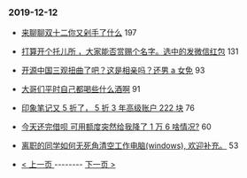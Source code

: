 ### 2019-12-12 
- [来聊聊双十二你又剁手了什么](https://www.v2ex.com/t/628201) 197
- [打算开个托儿所 ，大家能否赏赐个名字。选中的发微信红包](https://www.v2ex.com/t/628297) 131
- [开源中国三观扭曲了吧？这是相亲吗？还男 a 女免](https://www.v2ex.com/t/628120) 93
- [大哥们平时自己都喝些什么酒啊](https://www.v2ex.com/t/628348) 91
- [印象笔记又 5 折了， 5 折 3 年高级账户 222 块](https://www.v2ex.com/t/628232) 76
- [今天还完借呗 可用额度突然给我降了 1 万 6 啥情况?](https://www.v2ex.com/t/628213) 60
- [离职的同学如何无死角清空工作电脑(windows), 欢迎补充。](https://www.v2ex.com/t/628392) 53 

- [ < 上一页 ](https://github.com/able8/v2ex-hot-record/blob/master/2019-12-11.md) -------- [ 下一页 > ](https://github.com/able8/v2ex-hot-record/blob/master/2019-12-13.md)